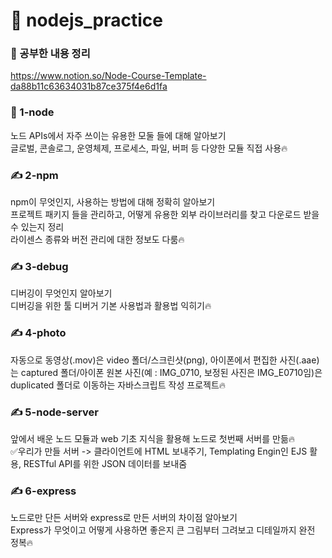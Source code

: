 # 🚩 nodejs_practice

### 🔗 공부한 내용 정리
https://www.notion.so/Node-Course-Template-da88b11c63634031b87ce375f4e6d1fa

### 📂 1-node
노드 APIs에서 자주 쓰이는 유용한 모둘 들에 대해 알아보기<br>
글로벌, 콘솔로그, 운영체제, 프로세스, 파일, 버퍼 등 다양한 모듈 직접 사용🔥

### ✍️ 2-npm
npm이 무엇인지, 사용하는 방법에 대해 정확히 알아보기<br>
프로젝트 패키지 들을 관리하고, 어떻게 유용한 외부 라이브러리를 찾고 다운로드 받을 수 있는지 정리<br>
라이센스 종류와 버전 관리에 대한 정보도 다룸🔥

### ✍️ 3-debug
디버깅이 무엇인지 알아보기<br>
디버깅을 위한 툴 디버거 기본 사용법과 활용법 익히기🔥

### ✍️ 4-photo
자동으로 동영상(.mov)은 video 폴더/스크린샷(png), 아이폰에서 편집한 사진(.aae)는 captured 폴더/아이폰 원본 사진(예 : IMG_0710, 보정된 사진은 IMG_E0710임)은 duplicated 폴더로 이동하는 자바스크립트 작성 프로젝트🔥

### ✍️ 5-node-server
앞에서 배운 노드 모듈과 web 기초 지식을 활용해 노드로 첫번째 서버를 만듦🔥<br>
✅우리가 만들 서버 -> 클라이언트에 HTML 보내주기, Templating Engin인 EJS 활용, RESTful API를 위한 JSON 데이터를 보내줌

### ✍️ 6-express
노드로만 단든 서버와 express로 만든 서버의 차이점 알아보기<br>
Express가 무엇이고 어떻게 사용하면 좋은지 큰 그림부터 그려보고 디테일까지 완전 정복🔥

